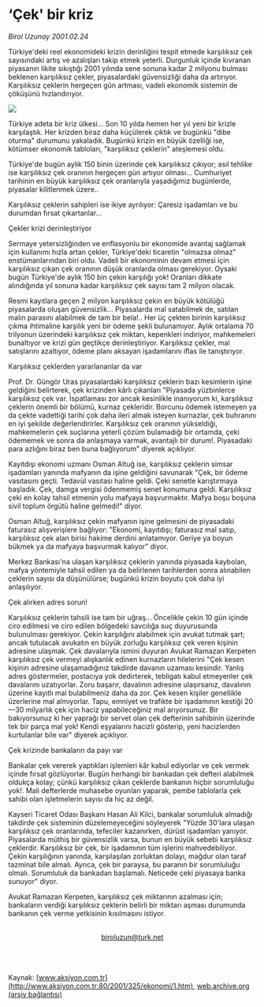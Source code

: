# ‘Çek' bir kriz

*Birol Uzunay 2001.02.24*

<div>
 <p class="spot">
  Türkiye'deki reel ekonomideki krizin derinliğini tespit etmede karşılıksız  çek sayısındaki artış ve azalışları takip etmek  yeterli. Durgunluk içinde kıvranan piyasanın likite sıkıştığı 2001 yılında sene sonuna kadar 2 milyonu bulması beklenen  karşılıksız çekler, piyasalardaki güvensizliği daha da artırıyor.  Karşılıksız çeklerin hergeçen gün artması, vadeli ekonomik  sistemin de çöküşünü hızlandırıyor.
 </p>
 <p class="metin">
 </p>
 <img border="0" src="/web/20010713184129im_/http://www.aksiyon.com.tr/2001/325/resimler/Cek.jpg"/>
 <p class="metin">
  Türkiye adeta bir kriz ülkesi... Son 10 yılda hemen her yıl yeni bir krizle karşılaştık. Her krizden biraz daha küçülerek çıktık ve bugünkü "dibe oturma" durumunu yakaladık. Bugünkü krizin en büyük özelliği ise, kötümser ekonomik tabloları, "karşılıksız çeklerin" ateşlemesi oldu.
 </p>
 <p class="metin">
  Türkiye'de bugün aylık 150 binin üzerinde çek karşılıksız çıkıyor; asıl tehlike ise karşılıksız çek oranının hergeçen gün artıyor olması... Cumhuriyet tarihinin en büyük karşılıksız çek oranlarıyla yaşadığımız bugünlerde, piyasalar kilitlenmek üzere..
 </p>
 <p class="metin">
  Karşılıksız çeklerin sahipleri ise ikiye ayrılıyor: Çaresiz işadamları ve bu durumdan fırsat çıkartanlar...
 </p>
 <p class="metin">
  Çekler krizi derinleştiriyor
 </p>
 <p class="metin">
  Sermaye yetersizliğinden ve enflasyonlu bir ekonomide avantaj sağlamak için kullanımı hızla artan çekler, Türkiye'deki ticaretin "olmazsa olmaz" enstümanlarından biri oldu. Vadeli bir ekonominin devam etmesi için karşılıksız çıkan çek oranının düşük oranlarda olması gerekiyor. Oysaki bugün Türkiye'de aylık 150 bin çekin karşılığı yok! Oranları dikkate alındığında yıl sonuna kadar karşılıksız çek sayısı tam 2 milyon olacak.
 </p>
 <p class="metin">
  Resmi kayıtlara geçen 2 milyon karşılıksız çekin en büyük kötülüğü piyasalarda oluşan güvensizlik... Piyasalarda mal satabilmek de, satılan malın parasını alabilmek de tam bir bela!.. Her üç çekten birinin karşılıksız çıkma ihtimaline karşılık yeni bir ödeme şekli bulunamıyor. Aylık ortalama 70 trilyonun üzerindeki karşılıksız çek miktarı, kepenkleri indiriyor, mahkemeleri bunaltıyor ve krizi gün geçtikçe derinleştiriyor. Karşılıksız çekler, mal satışlarını azaltıyor, ödeme planı aksayan işadamlarını iflas ile tanıştırıyor.
 </p>
 <p class="metin">
  Karşılıksız çeklerden yararlananlar da var
 </p>
 <p class="metin">
  Prof. Dr. Güngör Uras piyasalardaki karşılıksız çeklerin bazı kesimlerin işine geldiğini belirterek, çek krizinden kârlı çıkanları "Piyasada yüzbinlerce karşılıksız çek var. İspatlaması zor ancak kesinlikle inanıyorum ki, karşılıksız çeklerin önemli bir bölümü, kurnaz çekleridir. Borcunu ödemek istemeyen ya da çekte vadettiği tarihi çok daha ileri almak isteyen kurnazlar, çek buhranını en iyi şekilde değerlendirirler. Karşılıksız çek oranının yükseldiği, mahkemelerin çek suçlarına yeterli çözüm bulamadığı bir ortamda, çeki ödememek ve sonra da anlaşmaya varmak, avantajlı bir durum!. Piyasadaki para azlığını biraz ben buna bağlıyorum" diyerek açıklıyor.
 </p>
 <p class="metin">
  Kayıtdışı ekonomi uzmanı Osman Altuğ ise, karşılıksız çeklerin simsar işadamları yanında mafyanın da işine geldiğini savunarak "Çek, bir ödeme vasıtasını geçti. Tedavül vasıtası haline geldi. Çeki senetle karıştırmaya başladık. Çek, damga vergisi ödenmemiş senet konumuna geldi. Karşılıksız çeki en kolay tahsil etmenin yolu mafyaya başvurmaktır. Mafya boşu boşuna sivil toplum örgütü haline gelmedi!" diyor.
 </p>
 <p class="metin">
  Osman Altuğ, karşılıksız çekin mafyanın işine gelmesini de piyasadaki faturasız alışverişlere bağlıyor: "Ekonomi, kayıtdışı; faturasız mal satıp, karşılıksız çek alan birisi hakime derdini anlatamıyor. Geriye ya boyun bükmek ya da mafyaya başvurmak kalıyor" diyor.
 </p>
 <p class="metin">
  Merkez Bankası'na ulaşan karşılıksız çeklerin yanında piyasada kaybolan, mafya yöntemiyle tahsil edilen ya da belirlenen tarihlerden sonra alınabilen çeklerin sayısı da düşünülürse; bugünkü krizin boyutu çok daha iyi anlaşılıyor.
 </p>
 <p class="metin">
  Çek alırken adres sorun!
 </p>
 <p class="metin">
  Karşılıksız çeklerin tahsili ise tam bir uğraş... Öncelikle çekin 10 gün içinde ciro edilmesi ve ciro edilen bölgedeki savcılığa suç duyurusunda bulunulması gerekiyor. Çekin karşılığını alabilmek için avukat tutmak şart; ancak tutulacak avukatın en büyük zorluğu karşılıksız çek veren kişinin adresine ulaşmak. Çek davalarıyla ismini duyuran Avukat Ramazan Kerpeten karşılıksız çek vermeyi alışkanlık edinen kurnazların hilelerini "Çek kesen kişinin adresine ulaşamadığınız takdirde davanın uzaması kesindir. Yanlış adres göstermeler, postacıya yok dedirterek, tebligatı kabul etmeyenler çek davalarını uzatıyorlar. Zoru başarır, davalının adresine ulaşırsanız,  davalının üzerine kayıtlı mal bulabilmeniz daha da zor. Çek kesen kişiler genellikle üzerlerine mal almıyorlar. Tapu, emniyet ve trafikte bir işadamının kestiği 20 —30 milyarlık çek için haciz yapabileceğiniz mal arıyorsunuz. Bir bakıyorsunuz ki her yaprağı bir servet olan çek defterinin sahibinin üzerinde tek bir parça mal yok!  Kendi eşyalarını hacizli gösterip, yeni hacizlerden kurtulanlar bile var" diyerek açıklıyor.
 </p>
 <p class="metin">
  Çek krizinde bankaların da payı var
 </p>
 <p class="metin">
  Bankalar çek vererek yaptıkları işlemleri kâr kabul ediyorlar ve çek vermek içinde fırsat gözlüyorlar. Bugün herhangi bir bankadan çek defteri alabilmek oldukça kolay; çünkü karşılıksız çıkan çeklerde bankanın hiçbir sorumluluğu yok!. Mali defterlerde muhasebe oyunları yaparak, pembe tablolarla çek sahibi olan işletmelerin sayısı da hiç az değil.
 </p>
 <p class="metin">
  Kayseri Ticaret Odası Başkanı Hasan Ali Kilci, bankalar sorumluluk almadığı takdirde çek sisteminin düzelemeyeceğini söyleyerek "Yüzde 30'lara ulaşan karşılıksız çek oranlarında, tefeciler kazanırken, dürüst işadamları yanıyor. Piyasalarda müthiş bir güvensizlik varsa, bunun en büyük sebebi karşılıksız çeklerdir. Karşılıksız bir çek, bir işadamının tüm işlerini mahvedebiliyor. Çekin karşılığının yanında, karşılaşılan zorluktan dolayı, mağdur olan taraf tazminat bile almalı. Ayrıca, çek bir paraysa, bu paranın bir sorumluluğu olmalı. Sorumluluk da bankadan başlamalı. Neticede çeki piyasaya banka sunuyor" diyor.
 </p>
 <p class="metin">
  Avukat Ramazan Kerpeten, karşılıksız çek miktarının azalması için; bankaların verdiği karşılıksız çeklerin belirli bir miktarı aşması durumunda bankanın çek verme yetkisinin kısılmasını istiyor.
 </p>
 <br/>
 <center>
  <a class="anaorta" href="http://web.archive.org/web/20010713184129/mailto:biroluzun@turk.net">
   biroluzun@turk.net
  </a>
 </center>
 <br/>
 <br/>
 <br/>
</div>

Kaynak: [www.aksiyon.com.tr](http://www.aksiyon.com.tr:80/2001/325/ekonomi/1.htm), [web.archive.org (arşiv bağlantısı)](http://web.archive.org/web/20010713184129/http://www.aksiyon.com.tr:80/2001/325/ekonomi/1.htm)

